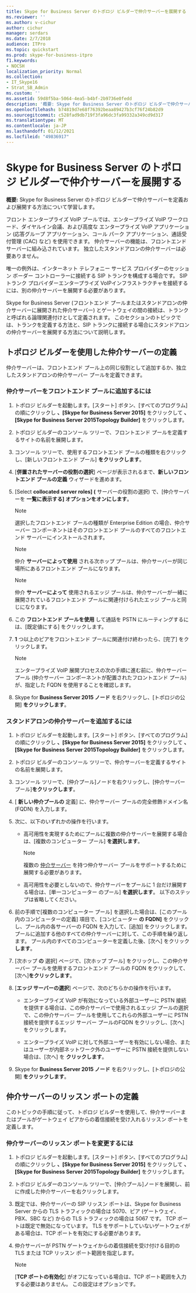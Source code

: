 ```yaml
---
title: Skype for Business Server のトポロジ ビルダーで仲介サーバーを展開する
ms.reviewer: ''
ms.author: v-cichur
author: cichur
manager: serdars
ms.date: 2/7/2018
audience: ITPro
ms.topic: quickstart
ms.prod: skype-for-business-itpro
f1.keywords:
- NOCSH
localization_priority: Normal
ms.collection:
- IT_Skype16
- Strat_SB_Admin
ms.custom: ''
ms.assetid: 59d8f5ba-5064-4ea5-b4bf-2b9736e0fedd
description: '概要: Skype for Business Server のトポロジ ビルダーで仲介サーバーを定義および展開する方法について学習します。'
ms.openlocfilehash: b74819d7e68f76392beaa89427b3cf76f24b82d9
ms.sourcegitcommit: c528fad9db719f3fa96dc3fa99332a349cd9d317
ms.translationtype: MT
ms.contentlocale: ja-JP
ms.lasthandoff: 01/12/2021
ms.locfileid: "49836917"
---
```

# <a name="deploy-a-mediation-server-in-topology-builder-in-skype-for-business-server"></a>Skype for Business Server のトポロジ ビルダーで仲介サーバーを展開する
 
**概要:** Skype for Business Server のトポロジ ビルダーで仲介サーバーを定義および展開する方法について学習します。
  
フロント エンタープライズ VoIP プールでは、エンタープライズ VoIP ワークロード、ダイヤルイン会議、および高度な エンタープライズ VoIP アプリケーション (応答グループ アプリケーション、コール パーク アプリケーション、通話受付管理 (CAC) など) を使用できます。 仲介サーバーの機能は、フロントエンド サーバーに組み込されています。 独立したスタンドアロンの仲介サーバーは必要ありません。 
  
唯一の例外は、インターネット テレフォニー サービス プロバイダーのセッション ボーダー コントローラーに接続する SIP トランクを構成する場合です。 SIP トランク プロバイダーエンタープライズ VoIPインフラストラクチャを接続するには、別の仲介サーバーを展開する必要があります。
  
Skype for Business Server (フロントエンド プールまたはスタンドアロンの仲介サーバーに展開された仲介サーバー) とゲートウェイの間の接続は、トランクと呼ばれる論理関連付けとして定義されます。 このセクションのトピックでは、トランクを定義する方法と、SIP トランクに接続する場合にスタンドアロンの仲介サーバーを展開する方法について説明します。
  
## <a name="define-a-mediation-server-in-topology-builder"></a>トポロジ ビルダーを使用した仲介サーバーの定義

仲介サーバーは、フロントエンド プール上の同じ役割として追加するか、独立したスタンドアロンの仲介サーバー プールを定義できます。
  
### <a name="to-add-a-mediation-server-to-a-front-end-pool"></a>仲介サーバーをフロントエンド プールに追加するには

1. トポロジ ビルダーを起動します。[スタート] ボタン、[すべてのプログラム] の順にクリックし **、[Skype for Business Server 2015]** をクリックして **、[Skype for Business Server 2015Topology Builder]** をクリックします。
    
2. トポロジ ビルダーのコンソール ツリーで、フロントエンド プールを定義するサイトの名前を展開します。
    
3. コンソール ツリーで、使用するフロントエンド プールの種類を右クリックし、[新しいフロントエンド プール] **をクリックします**。
    
4. [**併置されたサーバーの役割の選択**] ページが表示されるまで、**新しいフロントエンド プールの定義** ウィザードを進めます。
    
5. [Select **collocated server roles] (** サーバーの役割の選択) で、[仲介サーバーを **一覧に表示する] オプションをオンにします**。
    
    > [!NOTE]
    > 選択したフロントエンド プールの種類が Enterprise Edition の場合、仲介サーバー コンポーネントはそのフロントエンド プールのすべてのフロントエンド サーバーにインストールされます。 
  
    > [!NOTE]
    > 仲介 **サーバーによって使用** される次ホップ プールは、仲介サーバーが同じ場所にあるフロントエンド プールになります。
  
    > [!NOTE]
    > 仲介 **サーバーによって** 使用されるエッジ プールは、仲介サーバーが一緒に展開されているフロントエンド プールに関連付けられたエッジ プールと同じになります。
  
6. この **フロントエンド プールを使用** して通話を PSTN にルーティングするには、[既定値にする] をクリックします。
    
7. **1** つ以上のピアをフロントエンド プールに関連付け終わったら、[完了] をクリックします。
    
    > [!NOTE]
    > エンタープライズ VoIP 展開プロセスの次の手順に進む前に、仲介サーバー プール (仲介サーバー コンポーネントが配置されたフロントエンド プール) が、指定した FQDN を使用することを確認します。 
  
8. Skype for **Business Server 2015 ノード** を右クリックし、[トポロジの公開] **をクリックします**。
    
### <a name="to-add-a-standalone-mediation-server"></a>スタンドアロンの仲介サーバーを追加するには

1. トポロジ ビルダーを起動します。[スタート] ボタン、[すべてのプログラム] の順にクリックし **、[Skype for Business Server 2015]** をクリックして **、[Skype for Business Server 2015Topology Builder]** をクリックします。
    
2. トポロジ ビルダーのコンソール ツリーで、仲介サーバーを定義するサイトの名前を展開します。
    
3. コンソール ツリーで、[仲介プール]ノードを右クリックし、[仲介サーバー プール]**をクリックします**。
    
4. [ **新しい仲介プールの** 定義] に、仲介サーバー プールの完全修飾ドメイン名 (FQDN) を入力します。
    
5. 次に、以下のいずれかの操作を行います。
    
   - 高可用性を実現するためにプールに複数の仲介サーバーを展開する場合は、[複数のコンピューター プール] **を選択します**。
    
     > [!NOTE]
     > 複数の [仲介サーバー](../../plan-your-deployment/network-requirements/load-balancing.md#BKMK_DNSLoadBalancing) を持つ仲介サーバー プールをサポートするために展開する必要があります。
  
   - 高可用性を必要としないので、仲介サーバーをプールに 1 台だけ展開する場合は、[単一コンピューター のプール] **を選択します**。 以下のステップは省略してください。
    
6. 前の手順で[複数のコンピューター プール] を選択した場合は、[このプール内のコンピューターの定義] 項目で、[コンピューター **の FQDN]** をクリックし、プール内の各サーバーの FQDN を入力して、[追加] をクリックします。 プールに追加する他のすべての仲介サーバーに対して、この手順を繰り返します。 プール内のすべてのコンピューターを定義した後、[次へ] をクリック **します**。
    
7. [次ホップ **の** 選択] ページで、[次ホップ プール] をクリックし、この仲介サーバー プールを使用するフロントエンド プールの FQDN をクリックして、[次へ]**をクリックします**。
    
8. [**エッジ サーバーの選択**] ページで、次のどちらかの操作を行います。
    
   - エンタープライズ VoIP が有効になっている外部ユーザーに PSTN 接続を提供する場合は、この仲介サーバーで使用されるエッジ プールの選択で、この仲介サーバー プールを使用してこれらの外部ユーザーに PSTN 接続を提供するエッジ サーバー プールのFQDN をクリックし、[次へ] をクリックします。
    
   - エンタープライズ VoIP に対して外部ユーザーを有効にしない場合、またはユーザーが内部ネットワーク外のユーザーに PSTN 接続を提供しない場合は、[次へ] を **クリックします**。
    
9. Skype for **Business Server 2015 ノード** を右クリックし、[トポロジの公開] **をクリックします**。
    
## <a name="define-the-mediation-server-listening-ports"></a>仲介サーバーのリッスン ポートの定義

このトピックの手順に従って、トポロジ ビルダーを使用して、仲介サーバーまたはプールがゲートウェイ ピアからの着信接続を受け入れるリッスン ポートを定義します。
  
### <a name="to-modify-the-mediation-server-listening-ports"></a>仲介サーバーのリッスン ポートを変更するには

1. トポロジ ビルダーを起動します。[スタート] ボタン、[すべてのプログラム] の順にクリックし **、[Skype for Business Server 2015]** をクリックして **、[Skype for Business Server 2015Topology Builder]** をクリックします。
    
2. トポロジ ビルダーのコンソール ツリーで、[仲介プール]ノードを展開し、前に作成した仲介サーバーを右クリックします。
    
3. 既定では、仲介サーバーの SIP リッスン ポートは、Skype for Business Server からの TLS トラフィックの場合は 5070、ピア (ゲートウェイ、PBX、SBC など) からの TLS トラフィックの場合は 5067 です。 TCP ポートは既定で無効になっています。 TLS をサポートしていないゲートウェイがある場合は、TCP ポートを有効にする必要があります。
    
4. 仲介サーバーが PSTN ゲートウェイからの着信接続を受け付ける目的の TLS または TCP リッスン ポート範囲を指定します。
    
    > [!NOTE]
    > [**TCP ポートの有効化**] がオフになっている場合は、TCP ポート範囲を入力する必要はありません。 この設定はオプションです。
  

